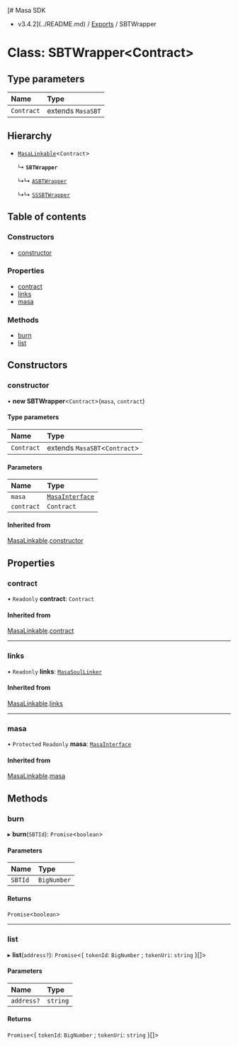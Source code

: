 [# Masa SDK
 - v3.4.2](../README.md) / [Exports](../modules.md) / SBTWrapper

# Class: SBTWrapper<Contract\>

## Type parameters

| Name | Type |
| :------ | :------ |
| `Contract` | extends `MasaSBT` |

## Hierarchy

- [`MasaLinkable`](MasaLinkable.md)<`Contract`\>

  ↳ **`SBTWrapper`**

  ↳↳ [`ASBTWrapper`](ASBTWrapper.md)

  ↳↳ [`SSSBTWrapper`](SSSBTWrapper.md)

## Table of contents

### Constructors

- [constructor](SBTWrapper.md#constructor)

### Properties

- [contract](SBTWrapper.md#contract)
- [links](SBTWrapper.md#links)
- [masa](SBTWrapper.md#masa)

### Methods

- [burn](SBTWrapper.md#burn)
- [list](SBTWrapper.md#list)

## Constructors

### constructor

• **new SBTWrapper**<`Contract`\>(`masa`, `contract`)

#### Type parameters

| Name | Type |
| :------ | :------ |
| `Contract` | extends `MasaSBT`<`Contract`\> |

#### Parameters

| Name | Type |
| :------ | :------ |
| `masa` | [`MasaInterface`](../interfaces/MasaInterface.md) |
| `contract` | `Contract` |

#### Inherited from

[MasaLinkable](MasaLinkable.md).[constructor](MasaLinkable.md#constructor)

## Properties

### contract

• `Readonly` **contract**: `Contract`

#### Inherited from

[MasaLinkable](MasaLinkable.md).[contract](MasaLinkable.md#contract)

___

### links

• `Readonly` **links**: [`MasaSoulLinker`](MasaSoulLinker.md)

#### Inherited from

[MasaLinkable](MasaLinkable.md).[links](MasaLinkable.md#links)

___

### masa

• `Protected` `Readonly` **masa**: [`MasaInterface`](../interfaces/MasaInterface.md)

#### Inherited from

[MasaLinkable](MasaLinkable.md).[masa](MasaLinkable.md#masa)

## Methods

### burn

▸ **burn**(`SBTId`): `Promise`<`boolean`\>

#### Parameters

| Name | Type |
| :------ | :------ |
| `SBTId` | `BigNumber` |

#### Returns

`Promise`<`boolean`\>

___

### list

▸ **list**(`address?`): `Promise`<{ `tokenId`: `BigNumber` ; `tokenUri`: `string`  }[]\>

#### Parameters

| Name | Type |
| :------ | :------ |
| `address?` | `string` |

#### Returns

`Promise`<{ `tokenId`: `BigNumber` ; `tokenUri`: `string`  }[]\>
